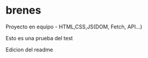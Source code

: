 # brenes
Proyecto en equipo - HTML,CSS,JS(DOM, Fetch, API...)


Esto es una prueba del test

Edicion del readme
